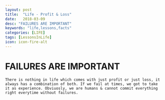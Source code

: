 ```yaml
---
layout: post
title:  "Life - Profit & Loss"
date:   2018-03-09
desc: "FAILURES ARE IMPORTANT"
keywords: "life,lessons,facts"
categories: [LIFE]
tags: [LessonsInLife]
icon: icon-fire-alt
---
```


# FAILURES ARE IMPORTANT
	There is nothing in life which comes with just profit or just loss, it always has a combination of both. If we fail at times, we got to take it as experience. Obviuosly, we are humans & cannot commit everything right everytime without failures.
